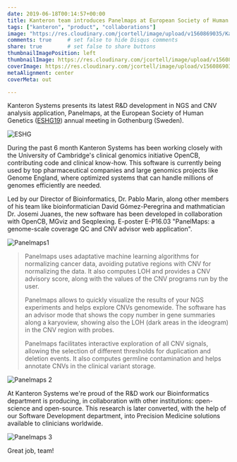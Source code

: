 ```yaml
---
date: 2019-06-18T00:14:57+00:00
title: Kanteron team introduces Panelmaps at European Society of Human Genetics meeting in Sweden
tags: ["kanteron", "product", "collaborations"]
image: "https://res.cloudinary.com/jcortell/image/upload/v1560869035/Kanteron/Panelmaps1.png"
comments: true     # set false to hide Disqus comments
share: true        # set false to share buttons
thumbnailImagePosition: left
thumbnailImage: https://res.cloudinary.com/jcortell/image/upload/v1560869035/Kanteron/Panelmaps1.png
coverImage: https://res.cloudinary.com/jcortell/image/upload/v1560869035/Kanteron/Panelmaps1.png
metaAlignment: center
coverMeta: out

---
```


Kanteron Systems presents its latest R&D development in NGS and CNV analysis application, Panelmaps, at the European Society of Human Genetics ([ESHG19](https://2019.eshg.org/)) annual meeting in Gothenburg (Sweden).

<!--more-->

![ESHG](https://res.cloudinary.com/jcortell/image/upload/v1560869588/Events/ESHG2019.jpg)

During the past 6 month Kanteron Systems has been working closely with the University of Cambridge's clinical genomics initiative OpenCB, contributing code and clinical know-how. This software is currently being used by top pharmaceutical companies and large genomics projects like Genome England, where optimized systems that can handle millions of genomes efficiently are needed.

Led by our Director of Bioinformatics, Dr. Pablo Marin, along other members of his team like bioinformatician David Gómez-Peregrina and mathmatician Dr. Josemi Juanes, the new software has been developed in collaboration with OpenCB, MGviz and Seqplexing. E-poster E-P16.03 "PanelMaps: a genome-scale coverage QC and CNV advisor web application".

![Panelmaps1](https://res.cloudinary.com/jcortell/image/upload/v1560869035/Kanteron/Panelmaps1.png)

> Panelmaps uses adaptative machine learning algorithms for normalizing cancer data, avoiding putative regions with CNV for normalizing the data. It also computes LOH and provides a CNV advisory score, along with the values of the CNV programs run by the user.
>
> Panelmaps allows to quickly visualize the results of your NGS experiments and helps explore CNVs genomewide. The software has an advisor mode that shows the copy number in gene summaries along a karyoview, showing also the LOH (dark areas in the ideogram) in the CNV region with probes.
>
> Panelmaps facilitates interactive exploration of all CNV signals, allowing the selection of different thresholds for duplication and deletion events. It also computes germline contamination and helps annotate CNVs in the clinical variant storage.

![Panelmaps 2](https://res.cloudinary.com/jcortell/image/upload/v1560869073/Kanteron/Panelmaps2.png)

At Kanteron Systems we're proud of the R&D work our Bioinformatics department is producing, in collaboration with other institutions: open-science and open-source. This research is later converted, with the help of our Software Development department, into Precision Medicine solutions available to clinicians worldwide.

![Panelmaps 3](https://res.cloudinary.com/jcortell/image/upload/v1560869103/Kanteron/Panelmaps3.png)

Great job, team!
